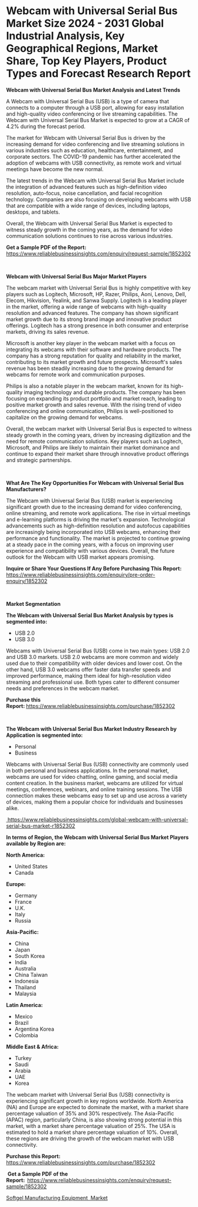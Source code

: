 <p><h1>Webcam with Universal Serial Bus Market Size 2024 - 2031 Global Industrial Analysis, Key Geographical Regions, Market Share, Top Key Players, Product Types and Forecast Research Report</h1></p><p><strong>Webcam with Universal Serial Bus Market Analysis and Latest Trends</strong></p>
<p><p>A Webcam with Universal Serial Bus (USB) is a type of camera that connects to a computer through a USB port, allowing for easy installation and high-quality video conferencing or live streaming capabilities. The Webcam with Universal Serial Bus Market is expected to grow at a CAGR of 4.2% during the forecast period.</p><p>The market for Webcam with Universal Serial Bus is driven by the increasing demand for video conferencing and live streaming solutions in various industries such as education, healthcare, entertainment, and corporate sectors. The COVID-19 pandemic has further accelerated the adoption of webcams with USB connectivity, as remote work and virtual meetings have become the new normal.</p><p>The latest trends in the Webcam with Universal Serial Bus Market include the integration of advanced features such as high-definition video resolution, auto-focus, noise cancellation, and facial recognition technology. Companies are also focusing on developing webcams with USB that are compatible with a wide range of devices, including laptops, desktops, and tablets.</p><p>Overall, the Webcam with Universal Serial Bus Market is expected to witness steady growth in the coming years, as the demand for video communication solutions continues to rise across various industries.</p></p>
<p><strong>Get a Sample PDF of the Report:&nbsp;</strong> <a href="https://www.reliablebusinessinsights.com/enquiry/request-sample/1852302">https://www.reliablebusinessinsights.com/enquiry/request-sample/1852302</a></p>
<p>&nbsp;</p>
<p><strong>Webcam with Universal Serial Bus Major Market Players</strong></p>
<p><p>The webcam market with Universal Serial Bus is highly competitive with key players such as Logitech, Microsoft, HP, Razer, Philips, Aoni, Lenovo, Dell, Elecom, Hikvision, Yealink, and Sanwa Supply. Logitech is a leading player in the market, offering a wide range of webcams with high-quality resolution and advanced features. The company has shown significant market growth due to its strong brand image and innovative product offerings. Logitech has a strong presence in both consumer and enterprise markets, driving its sales revenue.</p><p>Microsoft is another key player in the webcam market with a focus on integrating its webcams with their software and hardware products. The company has a strong reputation for quality and reliability in the market, contributing to its market growth and future prospects. Microsoft's sales revenue has been steadily increasing due to the growing demand for webcams for remote work and communication purposes.</p><p>Philips is also a notable player in the webcam market, known for its high-quality imaging technology and durable products. The company has been focusing on expanding its product portfolio and market reach, leading to positive market growth and sales revenue. With the rising trend of video conferencing and online communication, Philips is well-positioned to capitalize on the growing demand for webcams.</p><p>Overall, the webcam market with Universal Serial Bus is expected to witness steady growth in the coming years, driven by increasing digitization and the need for remote communication solutions. Key players such as Logitech, Microsoft, and Philips are likely to maintain their market dominance and continue to expand their market share through innovative product offerings and strategic partnerships.</p></p>
<p>&nbsp;</p>
<p><strong>What Are The Key Opportunities For Webcam with Universal Serial Bus Manufacturers?</strong></p>
<p><p>The Webcam with Universal Serial Bus (USB) market is experiencing significant growth due to the increasing demand for video conferencing, online streaming, and remote work applications. The rise in virtual meetings and e-learning platforms is driving the market's expansion. Technological advancements such as high-definition resolution and autofocus capabilities are increasingly being incorporated into USB webcams, enhancing their performance and functionality. The market is projected to continue growing at a steady pace in the coming years, with a focus on improving user experience and compatibility with various devices. Overall, the future outlook for the Webcam with USB market appears promising.</p></p>
<p><strong>Inquire or Share Your Questions If Any Before Purchasing This Report:</strong> <a href="https://www.reliablebusinessinsights.com/enquiry/pre-order-enquiry/1852302">https://www.reliablebusinessinsights.com/enquiry/pre-order-enquiry/1852302</a></p>
<p>&nbsp;</p>
<p><strong>Market Segmentation</strong></p>
<p><strong>The Webcam with Universal Serial Bus Market Analysis by types is segmented into:</strong></p>
<p><ul><li>USB 2.0</li><li>USB 3.0</li></ul></p>
<p><p>Webcams with Universal Serial Bus (USB) come in two main types: USB 2.0 and USB 3.0 markets. USB 2.0 webcams are more common and widely used due to their compatibility with older devices and lower cost. On the other hand, USB 3.0 webcams offer faster data transfer speeds and improved performance, making them ideal for high-resolution video streaming and professional use. Both types cater to different consumer needs and preferences in the webcam market.</p></p>
<p><strong>Purchase this Report:&nbsp;</strong><a href="https://www.reliablebusinessinsights.com/purchase/1852302">https://www.reliablebusinessinsights.com/purchase/1852302</a></p>
<p>&nbsp;</p>
<p><strong>The Webcam with Universal Serial Bus Market Industry Research by Application is segmented into:</strong></p>
<p><ul><li>Personal</li><li>Business</li></ul></p>
<p><p>Webcams with Universal Serial Bus (USB) connectivity are commonly used in both personal and business applications. In the personal market, webcams are used for video chatting, online gaming, and social media content creation. In the business market, webcams are utilized for virtual meetings, conferences, webinars, and online training sessions. The USB connection makes these webcams easy to set up and use across a variety of devices, making them a popular choice for individuals and businesses alike.</p></p>
<p><a href="https://www.reliablebusinessinsights.com/global-webcam-with-universal-serial-bus-market-r1852302">&nbsp;https://www.reliablebusinessinsights.com/global-webcam-with-universal-serial-bus-market-r1852302</a></p>
<p><strong>In terms of Region, the Webcam with Universal Serial Bus Market Players available by Region are:</strong></p>
<p>
    <p> <strong> North America: </strong>
        <ul>
            <li>United States</li>
            <li>Canada</li>
        </ul>
        </p> 
    <p> <strong> Europe: </strong>
        <ul>
            <li>Germany</li>
            <li>France</li>
            <li>U.K.</li>
            <li>Italy</li>
            <li>Russia</li>
        </ul>
        </p> 
    <p> <strong> Asia-Pacific: </strong>
        <ul>
            <li>China</li>
            <li>Japan</li>
            <li>South Korea</li>
            <li>India</li>
            <li>Australia</li>
            <li>China Taiwan</li>
            <li>Indonesia</li>
            <li>Thailand</li>
            <li>Malaysia</li>
        </ul>
        </p> 
    <p> <strong> Latin America: </strong>
        <ul>
            <li>Mexico</li>
            <li>Brazil</li>
            <li>Argentina Korea</li>
            <li>Colombia</li>
        </ul>
        </p> 
    <p> <strong> Middle East & Africa: </strong>
        <ul>
            <li>Turkey</li>
            <li>Saudi</li>
            <li>Arabia</li>
            <li>UAE</li>
            <li>Korea</li>
        </ul>
    </p>
    </p>
<p><p>The webcam market with Universal Serial Bus (USB) connectivity is experiencing significant growth in key regions worldwide. North America (NA) and Europe are expected to dominate the market, with a market share percentage valuation of 35% and 30% respectively. The Asia-Pacific (APAC) region, particularly China, is also showing strong potential in this market, with a market share percentage valuation of 25%. The USA is estimated to hold a market share percentage valuation of 10%. Overall, these regions are driving the growth of the webcam market with USB connectivity.</p></p>
<p><strong>Purchase this Report: </strong><a href="https://www.reliablebusinessinsights.com/purchase/1852302">https://www.reliablebusinessinsights.com/purchase/1852302</a></p>
<p>&nbsp;<strong>Get a Sample PDF of the Report:&nbsp;&nbsp;</strong><a href="https://www.reliablebusinessinsights.com/enquiry/request-sample/1852302">https://www.reliablebusinessinsights.com/enquiry/request-sample/1852302</a></p>
<p><strong></strong></p>
<p><p><a href="https://github.com/maesanjaya8/Market-Research-Report-List-1/blob/main/softgel-manufacturing-equipment-market.md">Softgel Manufacturing Equipment  Market</a></p></p>